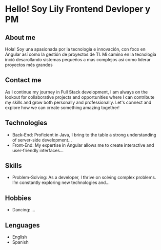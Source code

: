 # Hello! Soy Lily Frontend Devloper y PM

## About me
Hola! Soy una apasionada por la tecnologia e innovación, con foco en Angular así como la gestión de proyectos de TI. Mi camino en la tecnología inció desarollando sistemas pequeños a mas complejos asi como liderar proyectos més grandes

## Contact me
As I continue my journey in Full Stack development, I am always on the lookout for collaborative projects and opportunities where I can contribute my skills and grow both personally and professionally. Let's connect and explore how we can create something amazing together!

## Technologies
- Back-End: Proficient in Java, I bring to the table a strong understanding of server-side development...
- Front-End: My expertise in Angular allows me to create interactive and user-friendly interfaces...

## Skills
- Problem-Solving: As a developer, I thrive on solving complex problems. I’m constantly exploring new technologies and...

## Hobbies
- Dancing: ...

## Lenguages
- English
- Spanish

